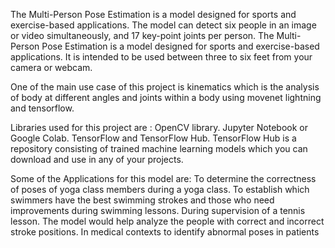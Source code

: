 The Multi-Person Pose Estimation is a model designed for sports and exercise-based applications. The model can detect six people in an image or video simultaneously, and 17 key-point joints per person.
The Multi-Person Pose Estimation is a model designed for sports and exercise-based applications. It is intended to be used between three to six feet from your camera or webcam. 

One of the main use case of this project is kinematics which is the analysis of body at different angles and joints within a body using movenet lightning and tensorflow.

Libraries used for this project are :
OpenCV library.
Jupyter Notebook or Google Colab. 
TensorFlow and TensorFlow Hub. TensorFlow Hub is a repository consisting of trained machine learning models which you can download and use in any of your projects.
 
Some of the Applications for this model are:
To determine the correctness of poses of yoga class members during a yoga class.
To establish which swimmers have the best swimming strokes and those who need improvements during swimming lessons.
During supervision of a tennis lesson. The model would help analyze the people with correct and incorrect stroke positions.
In medical contexts to identify abnormal poses in patients
